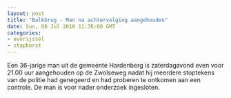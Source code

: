 ```yaml
---
layout: post
title: "Balkbrug - Man na achtervolging aangehouden"
date: Sun, 08 Jul 2018 11:36:00 GMT
categories: 
- overijssel 
- staphorst 
---
```


Een 36-jarige man uit de gemeente Hardenberg is zaterdagavond even voor 21.00 uur aangehouden op de Zwolseweg nadat hij meerdere stoptekens van de politie had genegeerd en had proberen te ontkomen aan een controle. De man is voor nader onderzoek ingesloten.
